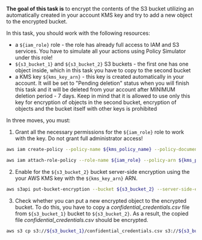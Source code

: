 **The goal of this task is** to encrypt the contents of the S3 bucket utilizing an automatically created in your account KMS key and try to add a new object to the encrypted bucket.

In this task, you should work with the following resources:

- a `${iam_role}` role - the role has already full access to IAM and S3 services. You have to simulate all your actions using Policy Simulator under this role!
- `${s3_bucket_1}` and `${s3_bucket_2}` S3 buckets - the first one has one object inside, which in this task you have to copy to the second bucket
- a KMS key `${kms_key_arn}` - this key is created automatically in your account. It will be set to "Pending deletion" status when you will finish this task and it will be deleted from your account after MINIMUM deletion period - 7 days. Keep in mind that it is allowed to use only this key for encryption of objects in the second bucket, encryption of objects and the bucket itself with other keys is prohibited

In three moves, you must:

1. Grant all the necessary permissions for the `${iam_role}` role to work with the key. Do not grant full administrator access!

```bash
aws iam create-policy --policy-name ${kms_policy_name} --policy-document file://kms-policy.json --profile serverless-training
```


```bash
aws iam attach-role-policy --role-name ${iam_role} --policy-arn ${kms_policy_arn} --profile serverless-training
```

2. Enable for the `${s3_bucket_2}` bucket server-side encryption using the your AWS KMS key with the `${kms_key_arn}` ARN.

```bash
aws s3api put-bucket-encryption --bucket ${s3_bucket_2} --server-side-encryption-configuration file://encryption-config.json --profile serverless-training
```


3. Check whether you can put a new encrypted object to the encrypted bucket. To do this, you have to copy a *confidential_credentials.csv* file from `${s3_bucket_1}` bucket to `${s3_bucket_2}`. As a result, the copied file *confidential_credentials.csv* should be encrypted.

```bash
aws s3 cp s3://${s3_bucket_1}/confidential_credentials.csv s3://${s3_bucket_2}/ --profile serverless-training
```
